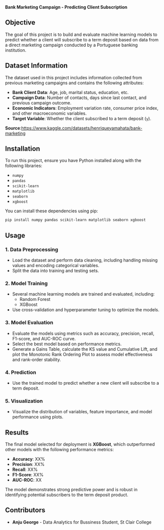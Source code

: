 **Bank Marketing Campaign - Predicting Client Subscription**

## Objective
The goal of this project is to build and evaluate machine learning models to predict whether a client will subscribe to a term deposit based on data from a direct marketing campaign conducted by a Portuguese banking institution.

## Dataset Information
The dataset used in this project includes information collected from previous marketing campaigns and contains the following attributes:
- **Bank Client Data**: Age, job, marital status, education, etc.
- **Campaign Data**: Number of contacts, days since last contact, and previous campaign outcome.
- **Economic Indicators**: Employment variation rate, consumer price index, and other macroeconomic variables.
- **Target Variable**: Whether the client subscribed to a term deposit (`y`).

**Source**:https://www.kaggle.com/datasets/henriqueyamahata/bank-marketing

## Installation
To run this project, ensure you have Python installed along with the following libraries:
- `numpy`
- `pandas`
- `scikit-learn`
- `matplotlib`
- `seaborn`
- `xgboost`

You can install these dependencies using pip:

```bash
pip install numpy pandas scikit-learn matplotlib seaborn xgboost
```

## Usage
### 1. **Data Preprocessing**
   - Load the dataset and perform data cleaning, including handling missing values and encoding categorical variables.
   - Split the data into training and testing sets.

### 2. **Model Training**
   - Several machine learning models are trained and evaluated, including:
     - Random Forest
     - XGBoost
   - Use cross-validation and hyperparameter tuning to optimize the models.

### 3. **Model Evaluation**
   - Evaluate the models using metrics such as accuracy, precision, recall, F1-score, and AUC-ROC curve.
   - Select the best model based on performance metrics.
   - Generate a Gains Table, calculate the KS value and Cumulative Lift, and plot the Monotonic Rank Ordering Plot to assess model effectiveness and rank-order stability.

### 4. **Prediction**
   - Use the trained model to predict whether a new client will subscribe to a term deposit.

### 5. **Visualization**
   - Visualize the distribution of variables, feature importance, and model performance using plots.

## Results
The final model selected for deployment is **XGBoost**, which outperformed other models with the following performance metrics:
- **Accuracy**: XX%
- **Precision**: XX%
- **Recall**: XX%
- **F1-Score**: XX%
- **AUC-ROC**: XX

The model demonstrates strong predictive power and is robust in identifying potential subscribers to the term deposit product.

## Contributors
- **Anju George** - Data Analytics for Bussiness Student, St Clair College
